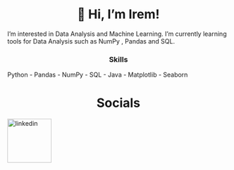 <h1 align="center">  👋 Hi, I’m Irem! </h1>
<p class="center">I’m interested in Data Analysis and Machine Learning. I’m currently learning tools for Data Analysis such as NumPy , Pandas and SQL. </p>
<h3 align="center"> Skills </h3>
<p class="center">Python - Pandas - NumPy - SQL - Java - Matplotlib - Seaborn </p>
<h1 align="center"> Socials </h1>
<a href="https://www.linkedin.com/in/irem-gul-yildirim/"><img src="https://upload.wikimedia.org/wikipedia/commons/thumb/c/ca/LinkedIn_logo_initials.png/800px-LinkedIn_logo_initials.png" alt="linkedin" width="100"/>
